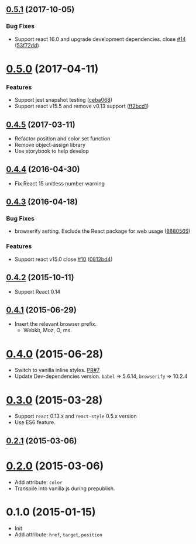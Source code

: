 <a name="0.5.1"></a>
## [0.5.1](https://github.com/jessy1092/react-github-fork-ribbon/compare/v0.5.0...v0.5.1) (2017-10-05)


### Bug Fixes

* Support react 16.0 and upgrade development dependencies. close [#14](https://github.com/jessy1092/react-github-fork-ribbon/issues/14) ([53f72dd](https://github.com/jessy1092/react-github-fork-ribbon/commit/53f72dd))



<a name="0.5.0"></a>
# [0.5.0](https://github.com/jessy1092/react-github-fork-ribbon/compare/v0.4.5...v0.5.0) (2017-04-11)


### Features

* Support jest snapshot testing ([ceba068](https://github.com/jessy1092/react-github-fork-ribbon/commit/ceba068))
* Support react v15.5 and remove v0.13 support ([ff2bcd1](https://github.com/jessy1092/react-github-fork-ribbon/commit/ff2bcd1))



<a name="0.4.5"></a>
## [0.4.5](https://github.com/jessy1092/react-github-fork-ribbon/compare/v0.4.4...v0.4.5) (2017-03-11)


- Refactor position and color set function
- Remove object-assign library
- Use storybook to help develop

<a name="0.4.4"></a>
## [0.4.4](https://github.com/jessy1092/react-github-fork-ribbon/compare/v0.4.3...v0.4.4) (2016-04-30)



- Fix React 15 unitless number warning

<a name="0.4.3"></a>
## [0.4.3](https://github.com/jessy1092/react-github-fork-ribbon/compare/v0.4.2...v0.4.3) (2016-04-18)


### Bug Fixes

* browserify setting. Exclude the React package for web usage ([8880565](https://github.com/jessy1092/react-github-fork-ribbon/commit/8880565))


### Features

* Support react v15.0 close [#10](https://github.com/jessy1092/react-github-fork-ribbon/issues/10) ([0812bd4](https://github.com/jessy1092/react-github-fork-ribbon/commit/0812bd4))



<a name="0.4.2"></a>
## [0.4.2](https://github.com/jessy1092/react-github-fork-ribbon/compare/v0.4.1...v0.4.2) (2015-10-11)


- Support React 0.14

<a name="0.4.1"></a>
## [0.4.1](https://github.com/jessy1092/react-github-fork-ribbon/compare/v0.4.0...v0.4.1) (2015-06-29)


- Insert the relevant browser prefix.
  + Webkit, Moz, O, ms.

<a name="0.4.0"></a>
# [0.4.0](https://github.com/jessy1092/react-github-fork-ribbon/compare/v0.3.0...v0.4.0) (2015-06-28)


- Switch to vanilla inline styles. [PR#7](https://github.com/jessy1092/react-github-fork-ribbon/pull/7)
- Update Dev-dependencies version. `babel` => 5.6.14, `browserify` => 10.2.4


<a name="0.3.0"></a>
# [0.3.0](https://github.com/jessy1092/react-github-fork-ribbon/compare/v0.2.1...v0.3.0) (2015-03-28)



- Support `react` 0.13.x and `react-style` 0.5.x version
- Use ES6 feature.

<a name="0.2.1"></a>
## [0.2.1](https://github.com/jessy1092/react-github-fork-ribbon/compare/v0.2.0...v0.2.1) (2015-03-06)



<a name="0.2.0"></a>
# [0.2.0](https://github.com/jessy1092/react-github-fork-ribbon/compare/v0.1.0...v0.2.0) (2015-03-06)


- Add attribute: `color`
- Transpile into vanilla js during prepublish.


<a name="0.1.0"></a>
# 0.1.0 (2015-01-15)


- Init
- Add attribute: `href`, `target`, `position`
